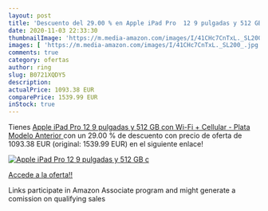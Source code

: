 ```yaml
---
layout: post
title: 'Descuento del 29.00 % en Apple iPad Pro  12 9 pulgadas y 512 GB c'
date: 2020-11-03 22:33:30
thumbnailImage: 'https://m.media-amazon.com/images/I/41CHc7CnTxL._SL200_.jpg'
images: [ 'https://m.media-amazon.com/images/I/41CHc7CnTxL._SL200_.jpg' ]
comments: true
category: ofertas
author: ring
slug: B0721XQDY5
description:
actualPrice: 1093.38 EUR
comparePrice: 1539.99 EUR
inStock: true
---
```


Tienes [Apple iPad Pro  12 9 pulgadas y 512 GB con Wi-Fi + Cellular  - Plata  Modelo Anterior ](https://www.amazon.es/dp/B0721XQDY5/?tag=tolees-21) con un 29.00 % de descuento con precio de oferta de 1093.38 EUR (original: 1539.99 EUR) en el siguiente enlace!

[![Apple iPad Pro  12 9 pulgadas y 512 GB c](https://m.media-amazon.com/images/I/41CHc7CnTxL._SL200_.jpg)](https://www.amazon.es/dp/B0721XQDY5/?tag=tolees-21)

[Accede a la oferta!!](https://www.amazon.es/dp/B0721XQDY5/?tag=tolees-21)

Links participate in Amazon Associate program and might generate a comission on qualifying sales


